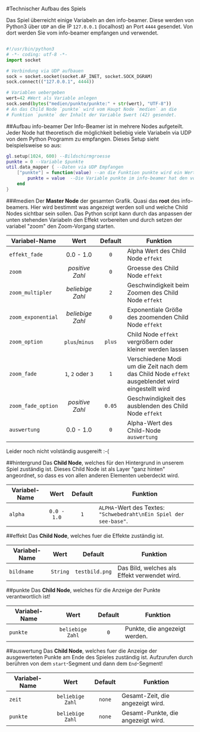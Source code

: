 #Technischer Aufbau des Spiels

Das Spiel überreicht einige Variabeln an den info-beamer. Diese werden von Python3 über `UDP` an die IP `127.0.0.1` (localhost) an Port `4444` gesendet. Von dort werden Sie vom info-beamer empfangen und verwendet.


```python

#!/usr/bin/python3
# -*- coding: utf-8 -*-
import socket

# Verbindung via UDP aufbauen
sock = socket.socket(socket.AF_INET, socket.SOCK_DGRAM)
sock.connect(("127.0.0.1", 4444))

# Variablen uebergeben
wert=42 #Wert als Variable anlegen
sock.send(bytes("medien/punkte/punkte:" + str(wert), "UTF-8")) 
# An das Child Node `punkte` wird vom Haupt Node `medien` an die
# Funktion `punkte` der Inhalt der Variable $wert (42) gesendet.

``` 

##Aufbau info-beamer
Der Info-Beamer ist in mehrere Nodes aufgeteilt. Jeder Node hat theoretisch die möglichkeit beliebig viele Variabeln via UDP von dem Python Programm zu empfangen.
Dieses Setup sieht beispielsweise so aus:
```lua
gl.setup(1024, 600) --Bildschirmgroesse
punkte = 0 --Variable $punkte
util.data_mapper { --Daten via UDP Empfangen
    ["punkte"] = function(value) --an die Funktion punkte wird ein Wert uebergeben
        punkte = value  --Die Variable punkte im info-beamer hat den von Python3 uebergebenen Wert
    end
}

```

###medien
Der **Master Node** der gesamten Grafik. Quasi das **root** des info-beamers. Hier wird bestimmt was angezeigt werden soll und welche Child Nodes sichtbar sein sollen.
Das Python script kann durch das anpassen der unten stehenden Variabeln den Effekt vorbereiten und durch setzen der variabel "zoom" den Zoom-Vorgang starten.


| Variabel-Name    | Wert              | Default | Funktion                                 |
| ---------------- |:---------------:  | :-----: | ----------                               |
| `effekt_fade`    | 0.0 - 1.0         | `0`     | Alpha Wert des Child Node `effekt`       |
| `zoom`           | *positive Zahl*   | `0`     | Groesse des Child Node `effekt`          |
| `zoom_multipler` | *beliebige Zahl*  | `2`     | Geschwindigkeit beim Zoomen des Child Node `effekt`        |
| `zoom_exponential`| *beliebige Zahl* | `0`     | Exponentiale Größe des zoomenden Child Node `effekt`     |
| `zoom_option`     | `plus`/`minus`   | `plus`  | Child Node `effekt` vergrößern oder kleiner werden lassen|
| `zoom_fade`       | `1`, `2` oder `3`| `1`     | Verschiedene Modi um die Zeit nach dem das Child Node `effekt` ausgeblendet wird eingestellt wird  |
| `zoom_fade_option`| *positive Zahl*  | `0.05`  | Geschwindigkeit des ausblenden des Child Node `effekt`     |
| `auswertung`      | 0.0 - 1.0        | `0`     | Alpha-Wert des Child-Node `auswertung` |
Leider noch nicht volständig ausgereift :-(

##hintergrund
Das **Child Node**, welches für den Hintergrund in unserem Spiel zuständig ist.
Dieses Child Node ist als Layer "ganz hinten" angeordnet, so dass es von allen anderen Elementen ueberdeckt wird.

| Variabel-Name    | Wert            | Default        | Funktion  |
| ---------------- |:---------------:| :------------: | ----------|
| `alpha`          | `0.0 - 1.0`     | `1`            | `ALPHA`-Wert des Textes: `"Schwebedraht\nEin Spiel der see-base"`. |



##effekt
Das **Child Node**, welches fuer die Effekte zuständig ist.


| Variabel-Name    | Wert            | Default        | Funktion  |
| ---------------- |:---------------:| :------------: | ----------|
| `bildname`       | `String`        | `testbild.png` | Das Bild, welches als Effekt verwendet wird. |

##punkte
Das **Child Node**, welches für die Anzeige der Punkte verantwortlich ist!


| Variabel-Name    | Wert            | Default| Funktion  |
| ---------------- |:---------------:| :----: | ----------|
| `punkte`         | `beliebige Zahl`| `0`    | Punkte, die angezeigt werden. |

##auswertung
Das **Child Node**, welches fuer die Anzeige der ausgewerteten Punkte am Ende des Spieles zuständig ist. Aufzurufen durch berühren von dem `start`-Segment und dann dem `End`-Segment!

| Variabel-Name    | Wert            | Default   | Funktion  |
| ---------------- |:---------------:| :----:    | ----------|
| `zeit`           | `beliebige Zahl`| `none`    | Gesamt-Zeit, die angezeigt wird. |
| `punkte`         | `beliebige Zahl`| `none`    | Gesamt-Punkte, die angezeigt wird. |


